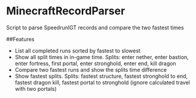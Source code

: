 # MinecraftRecordParser

Script to parse SpeedrunIGT records and compare the two fastest times

##Features
* List all completed runs sorted by fastest to slowest
* Show all split times in in-game time. Splits: enter nether, enter bastion, enter fortress, first portal, enter stronghold, enter end, kill dragon
* Compare two fastest runs and show the splits time difference
* Show fastest splits. Splits: fastest structure, fastest stronghold to end, fastest dragon kill, fastest portal to stronghold (ignore calculated travel with two portals)
